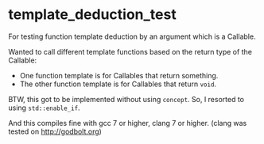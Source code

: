 # template_deduction_test

For testing function template deduction by an argument which is a Callable.

Wanted to call different template functions based on the return type of the Callable:
* One function template is for Callables that return something.
* The other function template is for Callables that return `void`.

BTW, this got to be implemented without using `concept`.
So, I resorted to using `std::enable_if`.

And this compiles fine with gcc 7 or higher, clang 7 or higher. (clang was tested on http://godbolt.org)

